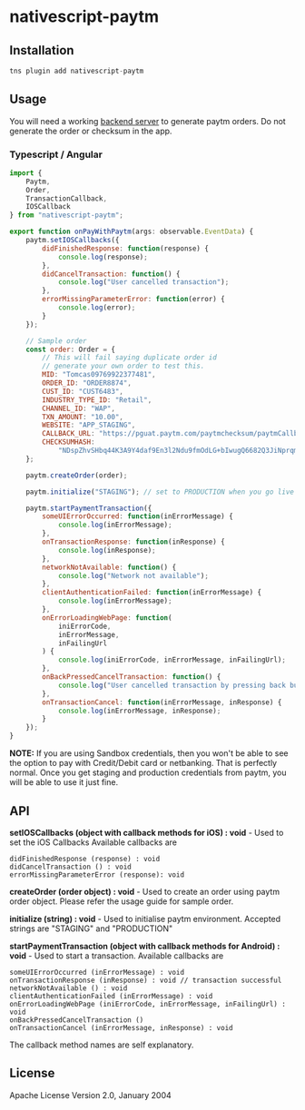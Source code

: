 # nativescript-paytm

## Installation

```javascript
tns plugin add nativescript-paytm
```

## Usage

You will need a working [backend server](https://github.com/Paytm-Payments/Paytm_App_Checksum_Kit_NodeJs) to generate paytm orders.
Do not generate the order or checksum in the app.

### Typescript / Angular

```js
import {
    Paytm,
    Order,
    TransactionCallback,
    IOSCallback
} from "nativescript-paytm";

export function onPayWithPaytm(args: observable.EventData) {
    paytm.setIOSCallbacks({
        didFinishedResponse: function(response) {
            console.log(response);
        },
        didCancelTransaction: function() {
            console.log("User cancelled transaction");
        },
        errorMissingParameterError: function(error) {
            console.log(error);
        }
    });

    // Sample order
    const order: Order = {
        // This will fail saying duplicate order id
        // generate your own order to test this.
        MID: "Tomcas09769922377481",
        ORDER_ID: "ORDER8874",
        CUST_ID: "CUST6483",
        INDUSTRY_TYPE_ID: "Retail",
        CHANNEL_ID: "WAP",
        TXN_AMOUNT: "10.00",
        WEBSITE: "APP_STAGING",
        CALLBACK_URL: "https://pguat.paytm.com/paytmchecksum/paytmCallback.jsp",
        CHECKSUMHASH:
            "NDspZhvSHbq44K3A9Y4daf9En3l2Ndu9fmOdLG+bIwugQ6682Q3JiNprqmhiWAgGUnNcxta3LT2Vtk3EPwDww8o87A8tyn7/jAS2UAS9m+c="
    };

    paytm.createOrder(order);

    paytm.initialize("STAGING"); // set to PRODUCTION when you go live

    paytm.startPaymentTransaction({
        someUIErrorOccurred: function(inErrorMessage) {
            console.log(inErrorMessage);
        },
        onTransactionResponse: function(inResponse) {
            console.log(inResponse);
        },
        networkNotAvailable: function() {
            console.log("Network not available");
        },
        clientAuthenticationFailed: function(inErrorMessage) {
            console.log(inErrorMessage);
        },
        onErrorLoadingWebPage: function(
            iniErrorCode,
            inErrorMessage,
            inFailingUrl
        ) {
            console.log(iniErrorCode, inErrorMessage, inFailingUrl);
        },
        onBackPressedCancelTransaction: function() {
            console.log("User cancelled transaction by pressing back button");
        },
        onTransactionCancel: function(inErrorMessage, inResponse) {
            console.log(inErrorMessage, inResponse);
        }
    });
}
```

**NOTE:**
If you are using Sandbox credentials, then you won't be able to see the option
to pay with Credit/Debit card or netbanking. That is perfectly normal.
Once you get staging and production credentials from paytm, you will be able to
use it just fine.

## API

**setIOSCallbacks (object with callback methods for iOS) : void** -
Used to set the iOS Callbacks
Available callbacks are

    didFinishedResponse (response) : void
    didCancelTransaction () : void
    errorMissingParameterError (response): void

**createOrder (order object) : void** -
Used to create an order using paytm order object.
Please refer the usage guide for sample order.

**initialize (string) : void** -
Used to initialise paytm environment.
Accepted strings are "STAGING" and "PRODUCTION"

**startPaymentTransaction (object with callback methods for Android) : void** -
Used to start a transaction.
Available callbacks are

    someUIErrorOccurred (inErrorMessage) : void
    onTransactionResponse (inResponse) : void // transaction successful
    networkNotAvailable () : void
    clientAuthenticationFailed (inErrorMessage) : void
    onErrorLoadingWebPage (iniErrorCode, inErrorMessage, inFailingUrl) : void
    onBackPressedCancelTransaction ()
    onTransactionCancel (inErrorMessage, inResponse) : void

The callback method names are self explanatory.

## License

Apache License Version 2.0, January 2004
